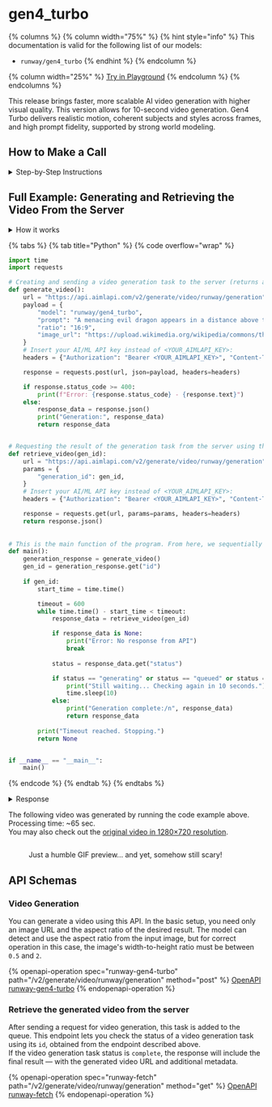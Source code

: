 # gen4\_turbo

{% columns %}
{% column width="75%" %}
{% hint style="info" %}
This documentation is valid for the following list of our models:

* `runway/gen4_turbo`
{% endhint %}
{% endcolumn %}

{% column width="25%" %}
<a href="https://aimlapi.com/app/?model=runway/gen4_turbo&#x26;mode=video" class="button primary">Try in Playground</a>
{% endcolumn %}
{% endcolumns %}

This release brings faster, more scalable AI video generation with higher visual quality. This version allows for 10-second video generation. Gen4 Turbo delivers realistic motion, coherent subjects and styles across frames, and high prompt fidelity, supported by strong world modeling.

## How to Make a Call

<details>

<summary>Step-by-Step Instructions</summary>

### :digit\_one:  Setup You Can’t Skip

:black\_small\_square:  [**Create an Account**](https://aimlapi.com/app/sign-up): Visit the AI/ML API website and create an account (if you don’t have one yet).\
:black\_small\_square:  [**Generate an API Key**](https://aimlapi.com/app/keys): After logging in, navigate to your account dashboard and generate your API key. Ensure that key is enabled on UI.

### &#x20;:digit\_two:  Copy the code example

At the bottom of this page, you'll find [a code example](gen4_turbo.md#full-example-generating-and-retrieving-the-video-from-the-server) that shows how to structure the request. Choose the code snippet in your preferred programming language and copy it into your development environment.

{% hint style="success" %}
Generating a video using this model involves sequentially calling two endpoints:&#x20;

* The first one is for creating and sending a video generation task to the server (returns a generation ID).
* The second one is for requesting the generated video from the server using the generation ID received from the first endpoint.&#x20;

The code example combines both endpoint calls.
{% endhint %}

### :digit\_three:  Modify the code example

:black\_small\_square:  Replace `<YOUR_AIMLAPI_KEY>` with your actual AI/ML API key from your account.\
:black\_small\_square:  Insert your instructions into the `prompt` field—this is what the model will do with the image.

### :digit\_four:  <sup><sub><mark style="background-color:yellow;">(Optional)<mark style="background-color:yellow;"><sub></sup> Adjust other optional parameters if needed

Only `image_url` is a required parameter for this model (and we’ve already filled it in for you in the example), but you can include optional parameters if needed to adjust the model’s behavior. Below, you can find the corresponding [API schema](gen4_turbo.md#api-schemas) ("Video Generation"), which lists all available parameters along with notes on how to use them.

### :digit\_five:  Run your modified code

Run your modified code in your development environment. Response time depends on various factors, but for simple prompts it rarely exceeds a minute.

{% hint style="success" %}
If you need a more detailed walkthrough for setting up your development environment and making a request step by step — feel free to use our [Quickstart guide](../../../quickstart/setting-up.md).
{% endhint %}

</details>

## Full Example: Generating and Retrieving the Video From the Server

<details>

<summary>How it works</summary>

Let’s take a beautiful but somewhat barren mountain landscape:

<figure><img src="https://upload.wikimedia.org/wikipedia/commons/thumb/6/68/Liebener_Spitze_SW.JPG/1280px-Liebener_Spitze_SW.JPG" alt=""><figcaption><p><a href="https://commons.wikimedia.org/wiki/File:Liebener_Spitze_SW.JPG">commons.wikimedia.org</a></p></figcaption></figure>

Then ask Gen4 Turbo to populate it with an epic reptilian creature using the following prompt:

_<mark style="background-color:blue;">"A menacing evil dragon appears in a distance above the tallest mountain, then rushes toward the camera with its jaws open, revealing massive fangs. We see it's coming"</mark>_

We combine both methods above in one program: first it sends a video generation request to the server, then it checks for results every 10 seconds.&#x20;

{% hint style="warning" %}
Don’t forget to replace `<YOUR_AIMLAPI_KEY>` with your actual AI/ML API key from your [API Key management page](https://aimlapi.com/app/keys/) — in **both** places in the code!
{% endhint %}

</details>

{% tabs %}
{% tab title="Python" %}
{% code overflow="wrap" %}
```python
import time
import requests

# Creating and sending a video generation task to the server (returns a generation ID)
def generate_video():
    url = "https://api.aimlapi.com/v2/generate/video/runway/generation"
    payload = {
        "model": "runway/gen4_turbo",
        "prompt": "A menacing evil dragon appears in a distance above the tallest mountain, then rushes toward the camera with its jaws open, revealing massive fangs. We see it's coming",
        "ratio": "16:9",
        "image_url": "https://upload.wikimedia.org/wikipedia/commons/thumb/6/68/Liebener_Spitze_SW.JPG/1280px-Liebener_Spitze_SW.JPG",
    }
    # Insert your AI/ML API key instead of <YOUR_AIMLAPI_KEY>:
    headers = {"Authorization": "Bearer <YOUR_AIMLAPI_KEY>", "Content-Type": "application/json"}

    response = requests.post(url, json=payload, headers=headers)

    if response.status_code >= 400:
        print(f"Error: {response.status_code} - {response.text}")
    else:
        response_data = response.json()
        print("Generation:", response_data)
        return response_data


# Requesting the result of the generation task from the server using the generation_id:
def retrieve_video(gen_id):
    url = "https://api.aimlapi.com/v2/generate/video/runway/generation"
    params = {
        "generation_id": gen_id,
    }
    # Insert your AI/ML API key instead of <YOUR_AIMLAPI_KEY>:
    headers = {"Authorization": "Bearer <YOUR_AIMLAPI_KEY>", "Content-Type": "application/json"}

    response = requests.get(url, params=params, headers=headers)
    return response.json()
    
    
# This is the main function of the program. From here, we sequentially call the video generation and then repeatedly request the result from the server every 10 seconds:
def main():
    generation_response = generate_video()
    gen_id = generation_response.get("id")
        
    if gen_id:
        start_time = time.time()

        timeout = 600
        while time.time() - start_time < timeout:
            response_data = retrieve_video(gen_id)

            if response_data is None:
                print("Error: No response from API")
                break
        
            status = response_data.get("status")

            if status == "generating" or status == "queued" or status == "waiting":
                print("Still waiting... Checking again in 10 seconds.")
                time.sleep(10)
            else:
                print("Generation complete:/n", response_data)
                return response_data
   
        print("Timeout reached. Stopping.")
        return None    


if __name__ == "__main__":
    main()
```
{% endcode %}
{% endtab %}
{% endtabs %}

<details>

<summary>Response</summary>

{% code overflow="wrap" %}
```json5
Generation: {'id': 'd0cddca1-e382-4625-84c9-0817a6441876', 'status': 'queued'}
Still waiting... Checking again in 10 seconds.
Still waiting... Checking again in 10 seconds.
Still waiting... Checking again in 10 seconds.
Still waiting... Checking again in 10 seconds.
Still waiting... Checking again in 10 seconds.
Still waiting... Checking again in 10 seconds.
Still waiting... Checking again in 10 seconds.
Generation complete:/n {'id': 'd0cddca1-e382-4625-84c9-0817a6441876', 'status': 'completed', 'video': ['https://cdn.aimlapi.com/wolf/704dae4c-2ec9-4390-9625-abb52c359c4f.mp4?_jwt=eyJhbGciOiJIUzI1NiIsInR5cCI6IkpXVCJ9.eyJrZXlIYXNoIjoiYjNjYzExNDU1YTJmODNmZCIsImJ1Y2tldCI6InJ1bndheS10YXNrLWFydGlmYWN0cyIsInN0YWdlIjoicHJvZCIsImV4cCI6MTc0NDU4ODgwMH0.Jzmu6gPsBTTiZecKxSSwi9qk0-KSaHIgQbIOmCKe0Lk']}
```
{% endcode %}

</details>

The following video was generated by running the code example above. Processing time: \~65 sec. \
You may also check out the [original video in 1280×720 resolution](https://drive.google.com/file/d/1vDMftEwlfspfHPbDIpc2FhuirrsyC9B-/view?usp=sharing).

<div align="left"><figure><img src="../../../.gitbook/assets/ezgif-51208c7d200818.gif" alt=""><figcaption><p>Just a humble GIF preview... and yet, somehow still scary!</p></figcaption></figure></div>

## API Schemas

### Video Generation

You can generate a video using this API. In the basic setup, you need only an image URL and the aspect ratio of the desired result. The model can detect and use the aspect ratio from the input image, but for correct operation in this case, the image's width-to-height ratio must be between `0.5` and `2`.

{% openapi-operation spec="runway-gen4-turbo" path="/v2/generate/video/runway/generation" method="post" %}
[OpenAPI runway-gen4-turbo](https://raw.githubusercontent.com/aimlapi/api-docs/refs/heads/main/docs/api-references/video-models/runway/gen4_turbo.json)
{% endopenapi-operation %}

### Retrieve the generated video from the server

After sending a request for video generation, this task is added to the queue. This endpoint lets you check the status of a video generation task using its `id`, obtained from the endpoint described above.\
If the video generation task status is `complete`, the response will include the final result — with the generated video URL and additional metadata.

{% openapi-operation spec="runway-fetch" path="/v2/generate/video/runway/generation" method="get" %}
[OpenAPI runway-fetch](https://raw.githubusercontent.com/aimlapi/api-docs/refs/heads/main/docs/api-references/video-models/runway/gen4_turbo-pair.json)
{% endopenapi-operation %}
